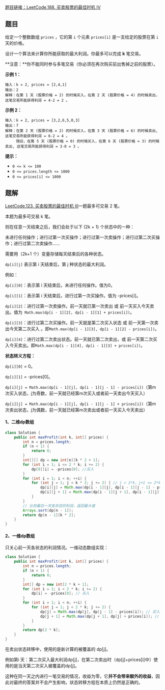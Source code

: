 [题目链接：LeetCode.188. 买卖股票的最佳时机 IV](https://leetcode-cn.com/problems/best-time-to-buy-and-sell-stock-iv/)

## 题目

给定一个整数数组 `prices` ，它的第 `i` 个元素 `prices[i]` 是一支给定的股票在第 `i` 天的价格。

设计一个算法来计算你所能获取的最大利润。你最多可以完成 **k** 笔交易。

**注意：**你不能同时参与多笔交易（你必须在再次购买前出售掉之前的股票）。

**示例 1：**

```
输入：k = 2, prices = [2,4,1]
输出：2
解释：在第 1 天 (股票价格 = 2) 的时候买入，在第 2 天 (股票价格 = 4) 的时候卖出，这笔交易所能获得利润 = 4-2 = 2 。
```

**示例 2：**

```
输入：k = 2, prices = [3,2,6,5,0,3]
输出：7
解释：在第 2 天 (股票价格 = 2) 的时候买入，在第 3 天 (股票价格 = 6) 的时候卖出, 这笔交易所能获得利润 = 6-2 = 4 。
     随后，在第 5 天 (股票价格 = 0) 的时候买入，在第 6 天 (股票价格 = 3) 的时候卖出, 这笔交易所能获得利润 = 3-0 = 3 。
```

**提示：**

- `0 <= k <= 100`
- `0 <= prices.length <= 1000`
- `0 <= prices[i] <= 1000`

## 题解

[LeetCode.123. 买卖股票的最佳时机 III](https://leetcode-cn.com/problems/best-time-to-buy-and-sell-stock-iii/)一题最多可交易 2 笔。

本题为最多可交易 k 笔。

则在任意一天结束之后，我们会处于以下 (2k + 1) 个状态中的一种：

未进行任何操作；进行过第一次买操作；进行过第一次卖操作；进行过第二次买操作；进行过第二次卖操作……

需要用（2k+1 个）变量存储每天结束后的各种状态。

`dp[i][j]` 表示第 i 天结束后，第 j 种状态的最大利润。

例如：

`dp[i][0]`：表示第 i 天结束后，未进行任何操作。值为0。

`dp[i][1]`：表示第 i 天结束后，进行过第一次买操作。值为 -prices[i]。

`dp[i][2]`：进行过第一次卖操作。前一天就已第一次卖出 或 前一天买入今天卖出。值为` Math.max(dp[i - 1][2], dp[i - 1][1] + prices[i])`。

`dp[i][3]`：进行过第二次买操作。前一天就是第二次买入状态 或 前一天第一次卖出今天第二次买入 。即`Math.max(dp[i - 1][3], dp[i - 1][2] - prices[i])`。

`dp[i][4]`：进行过第二次卖出状态。前一天就已第二次卖出，或 前一天第二次买入今天卖出。即`Math.max(dp[i - 1][4], dp[i - 1][3] + prices[i])`。

**状态转义方程：**

`dp[i][0]` = 0。

`dp[i][1]` = -prices[0]。

`dp[i][j] = Math.max(dp[i - 1][j], dp[i - 1][j - 1] - prices[i])`（第m次买入状态，j为奇数，前一天就已经第m次买入或者前一天卖出今天买入）

`dp[i][j] = Math.max(dp[i - 1][j], dp[i - 1][j - 1] + prices[i])`（第m次卖出状态，j为偶数，前一天就已经第m次卖出或者前一天买入今天卖出）

#### 1、二维dp数组

```java
class Solution {
    public int maxProfit(int k, int[] prices) {
        int n = prices.length;
        if (n < 1) {
            return 0;
        }
        int[][] dp = new int[n][k * 2 + 1];
        for (int i = 1; i <= 2 * k; i += 2) {
            dp[0][i] = -prices[0]; //买入
        }
        for (int i = 1; i < n; ++i) {
            for (int j = 1; j < k * 2; j += 2) { // j < 2*k，j+1 <= 2*k
                dp[i][j] = Math.max(dp[i - 1][j], dp[i - 1][j - 1] - prices[i]);
                dp[i][j + 1] = Math.max(dp[i - 1][j + 1], dp[i - 1][j] + prices[i]);
            }
        }
        // 比较最后一天各状态的利润，返回最大值
        Arrays.sort(dp[n - 1]); 
        return dp[n - 1][k * 2];
    }
}
```

#### 2、一维dp数组

只关心前一天各状态的利润情况。一维动态数组实现：

```java
class Solution {
    public int maxProfit(int k, int[] prices) {
        int n = prices.length;
        if (n < 1) {
            return 0;
        }
        int[] dp = new int[2 * k + 1];
        for (int i = 1; i < 2 * k; i += 2) {
            dp[i] = -prices[0]; // 买入
        }
        for (int i = 1; i < n; ++i) {
            for (int j = 1; j < 2 * k; j += 2) {
                dp[j] = Math.max(dp[j], dp[j - 1] - prices[i]); // 买入
                dp[j + 1] = Math.max(dp[j + 1], dp[j] + prices[i]); // 卖出
            }
        }
        return dp[2 * k];
    }
}
```

在卖出状态转移中，使用的是新计算的被覆盖的 dp[j]。

例如第i 天：第二次买入最大利润dp[j]，在第二次卖出时（dp[j]+prices[i]中）使用的是当天第二次买入被覆盖的dp[j]。

这种在同一天之内进行一笔交易的情况，收益为零，它**并不会带来额外的收益**，因此对最终的答案并不会产生影响，状态转移方程在本质上仍然是正确的。

